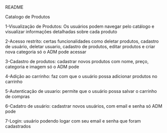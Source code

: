 README

Catalogo de Produtos

1-Visualização de Produtos: Os usuários podem navegar pelo 
catálogo e visualizar informações detalhadas sobre cada produto

2-Acesso restrito: certas funcionalidades como deletar produtos,
 cadastro de usuário, deletar usuario, cadastro de produtos, 
editar produtos e criar nova categoria só o ADM pode acessar

3-Cadastro de produtos: cadastrar novos produtos com nome,
 preço, categoria e imagem só o ADM pode

4-Adição ao carrinho: faz com que o usuário 
possa adicionar produtos no carrinho

5-Autenticação de usuario: permite que o usuário
 possa salvar o carrinho de compras 

6-Cadatro de usuário: cadastrar novos usuários, com email e senha
só ADM pode

7-Login: usuário podendo logar com seu email e senha que foram cadastrados
